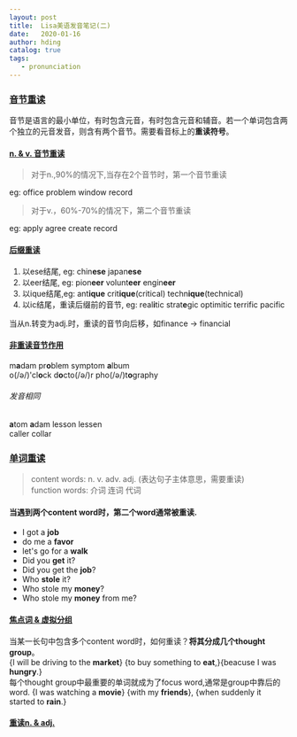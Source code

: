 ```yaml
---
layout: post
title:  Lisa美语发音笔记(二)
date:   2020-01-16
author: hding
catalog: true
tags:
   - pronunciation
---
```

### [音节重读](https://www.youtube.com/watch?v=e8nK1u0cF4A&list=PLLpRxeLh7bPdouOtebgN7Wc1nJWw9kGN-&index=57)
音节是语言的最小单位，有时包含元音，有时包含元音和辅音。若一个单词包含两个独立的元音发音，则含有两个音节。需要看音标上的**重读符号**。

#### [n. & v. 音节重读](https://www.youtube.com/watch?v=ttQHyjNdKdw&list=PLLpRxeLh7bPdouOtebgN7Wc1nJWw9kGN-&index=28)
> 对于n.,90%的情况下,当存在2个音节时，第一个音节重读

eg: office problem window record

> 对于v.，60%-70%的情况下，第二个音节重读

eg: apply agree create record 

#### [后缀重读](https://www.youtube.com/watch?v=SNHcKS0O-wo&list=PLLpRxeLh7bPdouOtebgN7Wc1nJWw9kGN-&index=30)
1. 以ese结尾, eg: chin**ese** japan**ese**
2. 以eer结尾, eg: pion**eer** volunt**eer** engin**eer**
3. 以ique结尾,eg: ant**ique** crit**ique**(critical) techn**ique**(technical)
4. 以ic结尾，重读后缀前的音节, eg: real**i**tic strat**e**gic optimitic terrific pacific

当从n.转变为adj.时，重读的音节向后移，如finance -> financial

#### [非重读音节作用](https://www.youtube.com/watch?v=CtZvbCUwrTk&list=PLLpRxeLh7bPdouOtebgN7Wc1nJWw9kGN-&index=31)
m**a**dam   pr**o**blem   symptom   **a**lbum  
o(/ə/)'cl**o**ck   d**o**cto(/ə/)r   pho(/ə/)t**o**graphy  

###### 发音相同
**a**tom  **a**dam
lesson    lessen  
caller    collar


### [单词重读](https://www.youtube.com/watch?v=iCy6x4iXQ3A&list=PLLpRxeLh7bPdouOtebgN7Wc1nJWw9kGN-&index=32)
> content words:  n. v. adv. adj. (表达句子主体意思，需要重读)  
> function words: 介词 连词 代词

#### 当遇到两个content word时，第二个word通常被重读.   
- I got a **job**
- do me a **favor**
- let's go for a **walk**
- Did you **get** it?
- Did you get the **job**?
- Who **stole** it?
- Who stole my **money**?
- Who stole my **money** from me?


#### [焦点词 & 虚拟分组](https://www.youtube.com/watch?v=Hg38jKMclLw&list=PLLpRxeLh7bPdouOtebgN7Wc1nJWw9kGN-&index=33)
当某一长句中包含多个content word时，如何重读？**将其分成几个thought group**。  
{I will be driving to the **market**} {to buy something to **eat**,}{beacuse I was **hungry**.}  
每个thought group中最重要的单词就成为了focus word,通常是group中靠后的word.
{I was watching a **movie**} {with my **friends**}, {when suddenly it started to **rain**.} 


#### [重读n. & adj.](https://www.youtube.com/watch?v=C7RFpMO4slk&list=PLLpRxeLh7bPdouOtebgN7Wc1nJWw9kGN-&index=34)





  











	













































